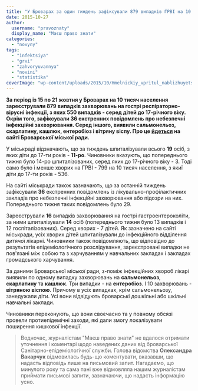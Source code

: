 ```yaml
---
title: "У Броварах за один тиждень зафіксували 879 випадків ГРВІ на 10 тис. населення - міськрада"
date: 2015-10-27
author: 
  username: "pravoznaty"
  display_name: "Маєш право знати"
categories: 
  - "novyny"
tags: 
  - "infektsiya"
  - "grvi"
  - "zahvoryuvannya"
  - "novini"
  - "statistika"
coverImage: "wp-content/uploads/2015/10/Hmelnickiy_vpritul_nablizhuyetsya_do_epidemiologichnogo_porogu_zahvoryivanosti_na_GRVi_1_2015_02_04_11_05_11.jpg"
---
```


**За період із 15 по 21 жовтня у Броварах на 10 тисяч населення зареєстрували 879 випадків захворювань на гострі респіраторно-вірусні інфекції, з яких 550 випадків - серед дітей до 17-річного віку. Окрім того, зафіксували 36 екстренних повідомлень про небезпечні інфекційні захворювання. Серед іншого, виявили сальмонельоз, скарлатину, кашлюк, ентеробіоз і вітряну віспу. Про це [йдеться](https://docs.brovary.org/p31274/26.10.2015) на сайті Броварської міської ради.**

У міськраді відзначають, що за тиждень шпиталізували всього **19** осіб, з яких діти до 17-ти років - **11-ро**. Чиновники вказують, що попереднього тижня було 14-ро шпиталізованих, серед яких до 17-річного віку - 3. Тоді само було і менше хворих на ГРВІ - 799 на 10 тисяч населення, з якиї діти до 17-ти років - 536.

На сайті міськради також зазначають, що за останній тиждень зафіксували **36** екстренних повідомлень із лікувально-профілактичних закладів про небезпечні інфекційні захворювання або підозри на них. Попереднього тижня таких повідомлень було 29.

Зареєстрували **16** випадків захворювання на гострі гастроентероколіти, за ними шпиталізували **14** осіб (попереднього тижня було 13 випадків і 12 госпіталізованих). Серед хворих - 7 дітей. Як зазначено на сайті міськради, усіх хворих дітей шпиталізували до інфекційного відділення дитячої лікарні. Чиновники також повідомляють, що відповідно до результатів епідеміологічного розслідування, зареєстровані випадки не пов'язані між собою та з харчуванням у навчальних закладах і закладах громадського харчування.

За даними Броварської міської ради, з-поміж інфекційних хвороб лікарі виявили по одному випадку захворювань на **сальмонельоз**, **скарлатину** та **кашлюк**. Три випадки - на **ентеробіоз**. І 10 захворювань - **вітряною віспою**. Причому в усіх випадках, крім сальмонельозу, занедужали діти. Усі вони відвідують броварські дошкільні або шкільні навчальні заклади.

Чиновники переконують, що вони своєчасно та у повному обсязі провели протиепідемічні заходи, які дали змогу локалізувати поширення кишкової інфекції.

> Водночас, журналістам "Маєш право знати" не вдалося отримати уточнення і коментарі щодо наведених даних від броварської Санітарно-епідеміологічної служби. Голова відомства **Олександра Вакарчук** відмовилась будь-що коментувати, вказавши, що надасть відповідь лише на письмовий запит. Нагадаємо, що минулого року та сама пані вже відмовляла нашим журналістам приймати письмові запити, зазначаючи, що надасть інформацію усно.
